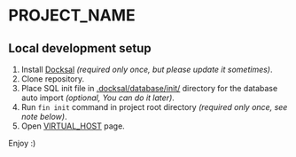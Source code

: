 # PROJECT_NAME

## Local development setup

1. Install [Docksal](https://docksal.io) *(required only once, but please update it sometimes)*.
2. Clone repository.
3. Place SQL init file in [.docksal/database/init/]() directory for the database auto import *(optional, You can do it later)*.
4. Run `fin init` command in project root directory *(required only once, see note below)*.
5. Open [VIRTUAL_HOST](https://VIRTUAL_HOST) page.

Enjoy :)

